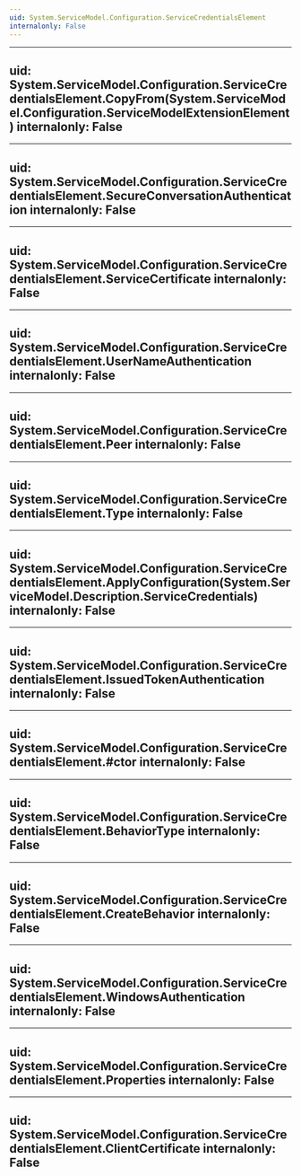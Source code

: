 ```yaml
---
uid: System.ServiceModel.Configuration.ServiceCredentialsElement
internalonly: False
---
```


---
uid: System.ServiceModel.Configuration.ServiceCredentialsElement.CopyFrom(System.ServiceModel.Configuration.ServiceModelExtensionElement)
internalonly: False
---

---
uid: System.ServiceModel.Configuration.ServiceCredentialsElement.SecureConversationAuthentication
internalonly: False
---

---
uid: System.ServiceModel.Configuration.ServiceCredentialsElement.ServiceCertificate
internalonly: False
---

---
uid: System.ServiceModel.Configuration.ServiceCredentialsElement.UserNameAuthentication
internalonly: False
---

---
uid: System.ServiceModel.Configuration.ServiceCredentialsElement.Peer
internalonly: False
---

---
uid: System.ServiceModel.Configuration.ServiceCredentialsElement.Type
internalonly: False
---

---
uid: System.ServiceModel.Configuration.ServiceCredentialsElement.ApplyConfiguration(System.ServiceModel.Description.ServiceCredentials)
internalonly: False
---

---
uid: System.ServiceModel.Configuration.ServiceCredentialsElement.IssuedTokenAuthentication
internalonly: False
---

---
uid: System.ServiceModel.Configuration.ServiceCredentialsElement.#ctor
internalonly: False
---

---
uid: System.ServiceModel.Configuration.ServiceCredentialsElement.BehaviorType
internalonly: False
---

---
uid: System.ServiceModel.Configuration.ServiceCredentialsElement.CreateBehavior
internalonly: False
---

---
uid: System.ServiceModel.Configuration.ServiceCredentialsElement.WindowsAuthentication
internalonly: False
---

---
uid: System.ServiceModel.Configuration.ServiceCredentialsElement.Properties
internalonly: False
---

---
uid: System.ServiceModel.Configuration.ServiceCredentialsElement.ClientCertificate
internalonly: False
---
